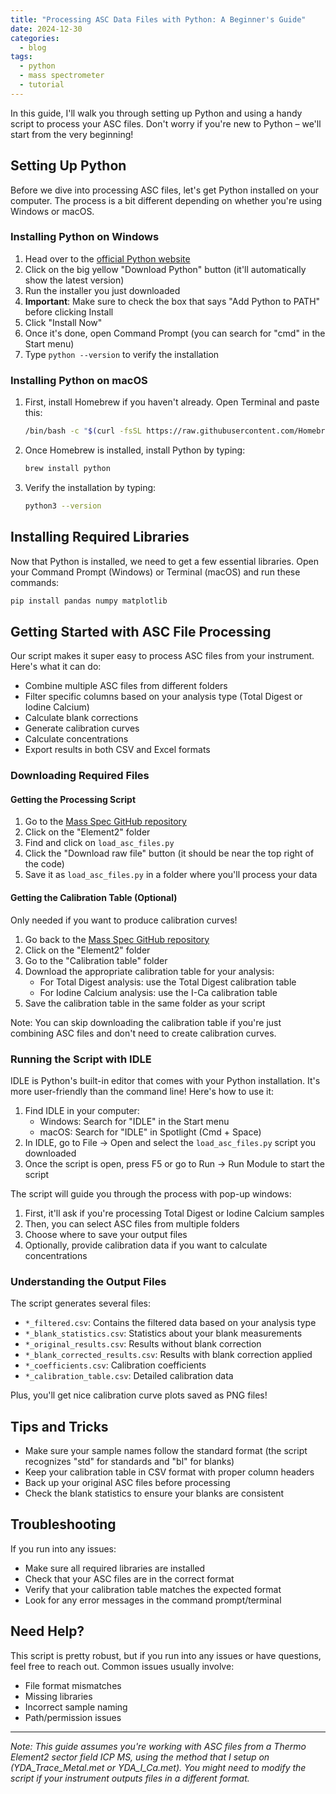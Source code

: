 ```yaml
---
title: "Processing ASC Data Files with Python: A Beginner's Guide"
date: 2024-12-30
categories:
  - blog
tags:
  - python
  - mass spectrometer
  - tutorial
---
```

In this guide, I'll walk you through setting up Python and using a handy script to process your ASC files. Don't worry if you're new to Python – we'll start from the very beginning!

## Setting Up Python

Before we dive into processing ASC files, let's get Python installed on your computer. The process is a bit different depending on whether you're using Windows or macOS.

### Installing Python on Windows

1. Head over to the [official Python website](https://www.python.org/downloads/)
2. Click on the big yellow "Download Python" button (it'll automatically show the latest version)
3. Run the installer you just downloaded
4. **Important**: Make sure to check the box that says "Add Python to PATH" before clicking Install
5. Click "Install Now"
6. Once it's done, open Command Prompt (you can search for "cmd" in the Start menu)
7. Type `python --version` to verify the installation

### Installing Python on macOS

1. First, install Homebrew if you haven't already. Open Terminal and paste this:
   ```bash
   /bin/bash -c "$(curl -fsSL https://raw.githubusercontent.com/Homebrew/install/HEAD/install.sh)"
   ```
2. Once Homebrew is installed, install Python by typing:
   ```bash
   brew install python
   ```
3. Verify the installation by typing:
   ```bash
   python3 --version
   ```

## Installing Required Libraries

Now that Python is installed, we need to get a few essential libraries. Open your Command Prompt (Windows) or Terminal (macOS) and run these commands:

```bash
pip install pandas numpy matplotlib
```

## Getting Started with ASC File Processing

Our script makes it super easy to process ASC files from your instrument. Here's what it can do:

- Combine multiple ASC files from different folders
- Filter specific columns based on your analysis type (Total Digest or Iodine Calcium)
- Calculate blank corrections
- Generate calibration curves
- Calculate concentrations
- Export results in both CSV and Excel formats

### Downloading Required Files

#### Getting the Processing Script
1. Go to the [Mass Spec GitHub repository](https://github.com/datuadiatma/mass_spec)
2. Click on the "Element2" folder
3. Find and click on `load_asc_files.py`
4. Click the "Download raw file" button (it should be near the top right of the code)
5. Save it as `load_asc_files.py` in a folder where you'll process your data

#### Getting the Calibration Table (Optional)
Only needed if you want to produce calibration curves!

1. Go back to the [Mass Spec GitHub repository](https://github.com/datuadiatma/mass_spec)
2. Click on the "Element2" folder
3. Go to the "Calibration table" folder
4. Download the appropriate calibration table for your analysis:
   - For Total Digest analysis: use the Total Digest calibration table
   - For Iodine Calcium analysis: use the I-Ca calibration table
5. Save the calibration table in the same folder as your script

Note: You can skip downloading the calibration table if you're just combining ASC files and don't need to create calibration curves.

### Running the Script with IDLE

IDLE is Python's built-in editor that comes with your Python installation. It's more user-friendly than the command line! Here's how to use it:

1. Find IDLE in your computer:
   - Windows: Search for "IDLE" in the Start menu
   - macOS: Search for "IDLE" in Spotlight (Cmd + Space)
2. In IDLE, go to File → Open and select the `load_asc_files.py` script you downloaded
3. Once the script is open, press F5 or go to Run → Run Module to start the script

The script will guide you through the process with pop-up windows:

1. First, it'll ask if you're processing Total Digest or Iodine Calcium samples
2. Then, you can select ASC files from multiple folders
3. Choose where to save your output files
4. Optionally, provide calibration data if you want to calculate concentrations

### Understanding the Output Files

The script generates several files:

- `*_filtered.csv`: Contains the filtered data based on your analysis type
- `*_blank_statistics.csv`: Statistics about your blank measurements
- `*_original_results.csv`: Results without blank correction
- `*_blank_corrected_results.csv`: Results with blank correction applied
- `*_coefficients.csv`: Calibration coefficients
- `*_calibration_table.csv`: Detailed calibration data

Plus, you'll get nice calibration curve plots saved as PNG files!

## Tips and Tricks

- Make sure your sample names follow the standard format (the script recognizes "std" for standards and "bl" for blanks)
- Keep your calibration table in CSV format with proper column headers
- Back up your original ASC files before processing
- Check the blank statistics to ensure your blanks are consistent

## Troubleshooting

If you run into any issues:

- Make sure all required libraries are installed
- Check that your ASC files are in the correct format
- Verify that your calibration table matches the expected format
- Look for any error messages in the command prompt/terminal

## Need Help?

This script is pretty robust, but if you run into any issues or have questions, feel free to reach out. Common issues usually involve:

- File format mismatches
- Missing libraries
- Incorrect sample naming
- Path/permission issues

---

*Note: This guide assumes you're working with ASC files from a Thermo Element2 sector field ICP MS, using the method that I setup on (YDA_Trace_Metal.met or YDA_I_Ca.met). You might need to modify the script if your instrument outputs files in a different format.*
